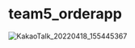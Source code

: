 # team5_orderapp
![KakaoTalk_20220418_155445367](https://user-images.githubusercontent.com/100548156/163768592-bfa72a3a-28c9-4d4b-a04a-eb6708532282.jpg)
